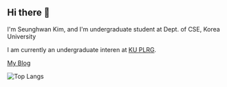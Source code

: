 ## Hi there 👋

I'm Seunghwan Kim, and I'm undergraduate student at Dept. of CSE, Korea University

I am currently an undergraduate interen at [KU PLRG](https://plrg.korea.ac.kr/).

[My Blog](https://tmdghks.github.io/)

![Top Langs](https://github-readme-stats.vercel.app/api/top-langs/?username=anuraghazra&layout=compact)

<!--
**tmdghks/tmdghks** is a ✨ _special_ ✨ repository because its `README.md` (this file) appears on your GitHub profile.

Here are some ideas to get you started:

- 🔭 I’m currently working on ...
- 🌱 I’m currently learning ...
- 👯 I’m looking to collaborate on ...
- 🤔 I’m looking for help with ...
- 💬 Ask me about ...
- 📫 How to reach me: ...
- 😄 Pronouns: ...
- ⚡ Fun fact: ...
-->
